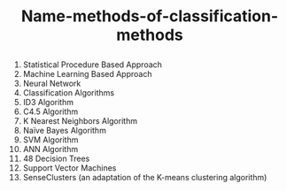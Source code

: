 # <p align="center"> Name-methods-of-classification-methods</p>

1. Statistical Procedure Based Approach
2. Machine Learning Based Approach
3. Neural Network
4. Classification Algorithms
5. ID3 Algorithm
6. C4.5 Algorithm
7. K Nearest Neighbors Algorithm
8. Naïve Bayes Algorithm
9. SVM Algorithm
10. ANN Algorithm
11. 48 Decision Trees
12. Support Vector Machines
13. SenseClusters (an adaptation of the K-means clustering algorithm)
